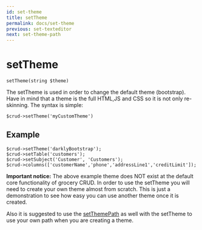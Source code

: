 ```yaml
---
id: set-theme
title: setTheme
permalink: docs/set-theme
previous: set-texteditor
next: set-theme-path
---
```


# setTheme


<pre><code class="language-php">setTheme(string $theme)</code></pre>
The setTheme is used in order to change the default theme (bootstrap). Have in mind that a theme is the full HTML,JS and CSS so it is not only re-skinning. The syntax is simple:

<pre><code class="language-php">$crud->setTheme('myCustomTheme')</code></pre>

## Example

<pre><code class="language-php">$crud->setTheme('darklyBootstrap');
$crud->setTable('customers');
$crud->setSubject('Customer', 'Customers');
$crud->columns(['customerName','phone','addressLine1','creditLimit']);</code></pre>

<strong>Important notice:</strong> The above example theme does NOT exist at the default core functionality of grocery CRUD. In order to use the setTheme you will need to create your own theme almost from scratch. This is just a demonstration to see how easy you can use another theme once it is created.

Also it is suggested to use the [setThemePath](/docs/set-theme-path) as well with the setTheme to use your own path when you are creating a theme.